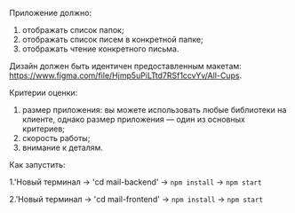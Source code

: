 Приложение должно:
1. отображать список папок;
2. отображать список писем в конкретной папке;
3. отображать чтение конкретного письма.

Дизайн должен быть идентичен предоставленным макетам: https://www.figma.com/file/Hjmp5uPiLTtd7RSf1ccvYv/All-Cups.

Критерии оценки:
1. размер приложения: вы можете использовать любые библиотеки на клиенте, однако размер приложения — один из основных критериев;
2. скорость работы;
3. внимание к деталям.

Как запустить:

1.'Новый терминал -> 'cd mail-backend' -> `npm install` -> `npm start`

2.'Новый терминал -> 'cd mail-frontend' -> `npm install` -> `npm start`
